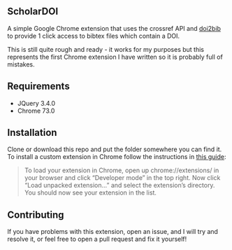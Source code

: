 ## ScholarDOI

A simple Google Chrome extension that uses the crossref API and [doi2bib](https://doi2bib.org) to provide 1 click access to bibtex files which contain a DOI.

This is still quite rough and ready - it works for my purposes but this represents the first Chrome extension I have written so it is probably full of mistakes.

## Requirements

- JQuery 3.4.0
- Chrome 73.0

## Installation

Clone or download this repo and put the folder somewhere you can find it. To install a custom extension in Chrome follow the instructions in [this guide](https://thoughtbot.com/blog/how-to-make-a-chrome-extension):

> To load your extension in Chrome, open up chrome://extensions/ in your browser and click “Developer mode” in the top right. Now click “Load unpacked extension…” and select the extension’s directory. You should now see your extension in the list.


## Contributing

If you have problems with this extension, open an issue, and I will try and resolve it, or feel free to open a pull request and fix it yourself!
